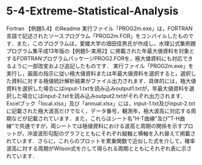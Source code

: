# 5-4-Extreme-Statistical-Analysis
Fortran
【例題5.4】のReadme
実行ファイル「PROG2m.exe」は，FORTRAN言語で記述されたソースプログラム「PROG2m.FOR」をコンパイルしたものです．また，このプログラムは，愛媛大学の畑田佳男氏が作成し，水理公式集例題プログラム集平成13年版の【例題5-実用2】に掲載された年最大値資料を対象とするFORTRANプログラムパッケージPROG2.FORを，極大値資料にも対応できるように一部改変および追記したものです．
実行ファイル「PROG2m.exe」を実行し，画面の指示に従い極大値資料または年最大値資料を選択すると，選択した資料に対する極値統計解析結果がファイル出力されます．具体的には，極大値資料を選択した場合にはinput-1.txtを読み込みoutput1.txtが，年最大値資料を選択した場合にはinput-2.txtを読み込みoutput2.txtがそれぞれ出力されます．
Excelブック「local.xlsx」及び「annual.xlsx」には，input-1.txt及びinput-2.txtに記載された極大波高だけでなく，データ番号，観測年，極大波高に対応する周期などが記載されています．また，これらはシート名"H-T曲線"及び"T-H曲線"で共通ですが，両シートでは極値資料における波高と周期の関係を示すプロットが，沖波波形勾配のグラフとともにそれぞれ縦軸と横軸を入れ替えて掲載されています．さらに，これらのプロットを累乗関数で近似した式を介して，確率波高に対する周期がWilson式を介して得られる周期とともにそれぞれ表に示されています．
